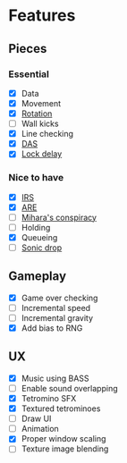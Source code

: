 # Features

## Pieces

### Essential
- [x] Data
- [x] Movement
- [x] [Rotation](https://tetris.wiki/Super_Rotation_System)
- [ ] Wall kicks
- [x] Line checking
- [x] [DAS](https://tetris.wiki/DAS)
- [x] [Lock delay](https://tetris.wiki/Lock_delay)

### Nice to have
- [x] [IRS](https://tetris.wiki/Rotate)
- [x] [ARE](https://tetris.wiki/ARE)
- [ ] [Mihara's conspiracy](https://tetris.wiki/Arika_Rotation_System)
- [ ] Holding
- [x] Queueing
- [ ] [Sonic drop](https://tetris.wiki/Drop)

## Gameplay

- [x] Game over checking
- [ ] Incremental speed
- [ ] Incremental gravity 
- [x] Add bias to RNG

## UX

- [x] Music using BASS
- [ ] Enable sound overlapping
- [x] Tetromino SFX
- [x] Textured tetrominoes
- [ ] Draw UI
- [ ] Animation
- [x] Proper window scaling
- [ ] Texture image blending